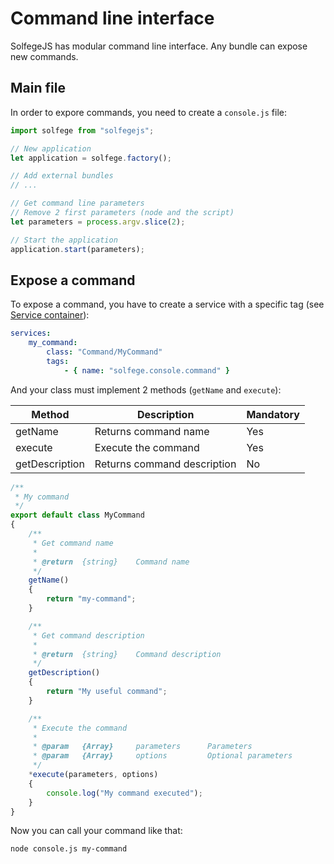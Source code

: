 Command line interface
======================

SolfegeJS has modular command line interface.
Any bundle can expose new commands.


Main file
---------

In order to expore commands, you need to create a `console.js` file:

```javascript
import solfege from "solfegejs";

// New application
let application = solfege.factory();

// Add external bundles
// ...

// Get command line parameters
// Remove 2 first parameters (node and the script)
let parameters = process.argv.slice(2);

// Start the application
application.start(parameters);
```

Expose a command
----------------

To expose a command, you have to create a service with a specific tag (see [Service container](service-container.md)):

```yaml
services:
    my_command:
        class: "Command/MyCommand"
        tags:
            - { name: "solfege.console.command" }
```

And your class must implement 2 methods (`getName` and `execute`):

| Method         | Description                 | Mandatory |
| -------------- | --------------------------- | --------- |
| getName        | Returns command name        | Yes       |
| execute        | Execute the command         | Yes       |
| getDescription | Returns command description | No        |

```javascript
/**
 * My command
 */
export default class MyCommand
{
    /**
     * Get command name
     *
     * @return  {string}    Command name
     */
    getName()
    {
        return "my-command";
    }

    /**
     * Get command description
     *
     * @return  {string}    Command description
     */
    getDescription()
    {
        return "My useful command";
    }

    /**
     * Execute the command
     *
     * @param   {Array}     parameters      Parameters
     * @param   {Array}     options         Optional parameters
     */
    *execute(parameters, options)
    {
        console.log("My command executed");
    }
}
```


Now you can call your command like that:

```bash
node console.js my-command
```

